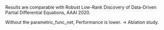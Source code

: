 Results are comparable with Robust Low-Rank Discovery of Data-Driven Partial Differential Equations, AAAI 2020.

Without the parametric_func_net, Performance is lower. -> Ablation study.

